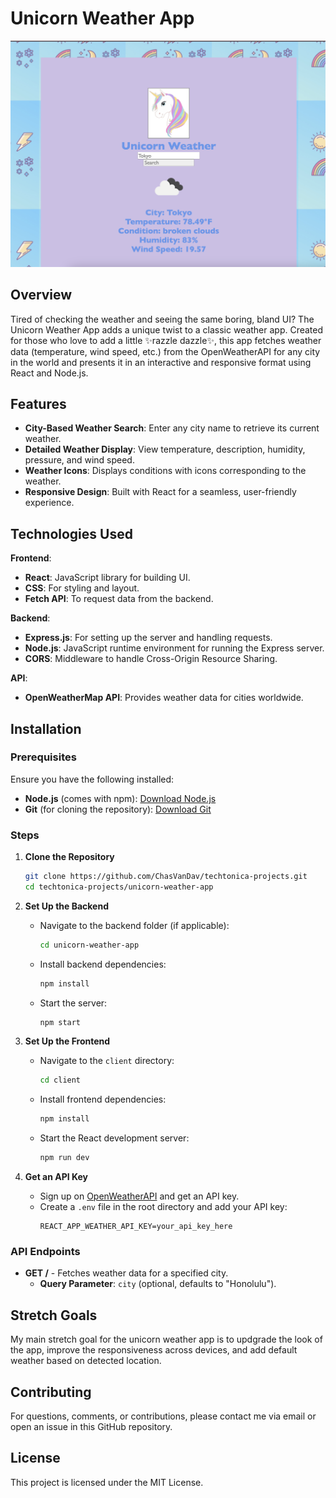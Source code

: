 # Unicorn Weather App

![Weather App Image](WeatherAppScreenshot.png)

## Overview
Tired of checking the weather and seeing the same boring, bland UI? The Unicorn Weather App adds a unique twist to a classic weather app. Created for those who love to add a little ✨razzle dazzle✨, this app fetches weather data (temperature, wind speed, etc.) from the OpenWeatherAPI for any city in the world and presents it in an interactive and responsive format using React and Node.js.

## Features
- **City-Based Weather Search**: Enter any city name to retrieve its current weather.
- **Detailed Weather Display**: View temperature, description, humidity, pressure, and wind speed.
- **Weather Icons**: Displays conditions with icons corresponding to the weather.
- **Responsive Design**: Built with React for a seamless, user-friendly experience.

## Technologies Used

**Frontend**:
- **React**: JavaScript library for building UI.
- **CSS**: For styling and layout.
- **Fetch API**: To request data from the backend.

**Backend**:
- **Express.js**: For setting up the server and handling requests.
- **Node.js**: JavaScript runtime environment for running the Express server.
- **CORS**: Middleware to handle Cross-Origin Resource Sharing.

**API**:
- **OpenWeatherMap API**: Provides weather data for cities worldwide.

## Installation

### Prerequisites
Ensure you have the following installed:
- **Node.js** (comes with npm): [Download Node.js](https://nodejs.org/)
- **Git** (for cloning the repository): [Download Git](https://git-scm.com/)

### Steps

1. **Clone the Repository**
   ```bash
   git clone https://github.com/ChasVanDav/techtonica-projects.git
   cd techtonica-projects/unicorn-weather-app

2. **Set Up the Backend**
   - Navigate to the backend folder (if applicable):
     ```bash
     cd unicorn-weather-app
     ```
   - Install backend dependencies:
     ```bash
     npm install
     ```
   - Start the server:
     ```bash
     npm start
     ```

3. **Set Up the Frontend**
   - Navigate to the `client` directory:
     ```bash
     cd client
     ```
   - Install frontend dependencies:
     ```bash
     npm install
     ```
   - Start the React development server:
     ```bash
     npm run dev
     ```

4. **Get an API Key**
   - Sign up on [OpenWeatherAPI](https://openweathermap.org/) and get an API key.
   - Create a `.env` file in the root directory and add your API key:
     ```plaintext
     REACT_APP_WEATHER_API_KEY=your_api_key_here
     ```

### API Endpoints

- **GET /** - Fetches weather data for a specified city.
  - **Query Parameter**: `city` (optional, defaults to "Honolulu").

## Stretch Goals
My main stretch goal for the unicorn weather app is to updgrade the look of the app, improve the responsiveness across devices, and add default weather based on detected location.

## Contributing
For questions, comments, or contributions, please contact me via email or open an issue in this GitHub repository.

## License
This project is licensed under the MIT License.